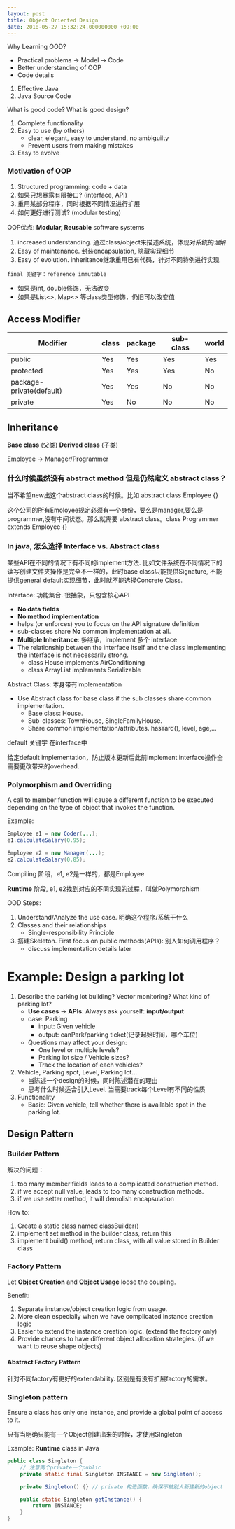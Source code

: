 ```yaml
---
layout: post
title: Object Oriented Design
date: 2018-05-27 15:32:24.000000000 +09:00
---
```


Why Learning OOD?
- Practical problems -> Model -> Code
- Better understanding of OOP
- Code details

1. Effective Java
2. Java Source Code 

What is good code? What is good design?
1. Complete functionality
2. Easy to use (by others)
    - clear, elegant, easy to understand, no ambiguilty
    - Prevent users from making mistakes
3. Easy to evolve

### Motivation of OOP

1. Structured programming: code + data
2. 如果只想暴露有限接口? (interface, API)
3. 重用某部分程序，同时根据不同情况进行扩展
4. 如何更好进行测试? (modular testing)

OOP优点: **Modular, Reusable** software systems

1. increased understanding. 通过class/object来描述系统，体现对系统的理解
2. Easy of maintenance. 封装encapsulation, 隐藏实现细节
3. Easy of evolution. inheritance继承重用已有代码，针对不同特例进行实现

`final 关键字：reference immutable`
- 如果是int, double修饰，无法改变
- 如果是List<>, Map<> 等class类型修饰，仍旧可以改变值

## Access Modifier

Modifier | class | package | sub-class | world
-------- | ----- | ------- | --------- | ----- 
public | Yes | Yes | Yes | Yes
protected | Yes | Yes | Yes | No
package-private(default) | Yes | Yes | No | No
private | Yes | No | No | No

## Inheritance

**Base class** (父类) **Derived class** (子类)

Employee -> Manager/Programmer

### 什么时候虽然没有 **abstract method** 但是仍然定义 **abstract class**？

当不希望new出这个abstract class的时候。比如 abstract class Employee {}

这个公司的所有Emoloyee规定必须有一个身份，要么是manager,要么是programmer,没有中间状态。那么就需要 abstract class。class Programmer extends Employee {}

### In java, 怎么选择 Interface vs. Abstract class

某些API在不同的情况下有不同的implement方法. 比如文件系统在不同情况下的读写创建文件夹操作是完全不一样的，此时base class只能提供Signature, 不能提供general default实现细节，此时就不能选择Concrete Class. 

Interface: 功能集合. 很抽象，只包含核心API
- **No data fields**
- **No method implementation**
- helps (or enforces) you to focus on the API signature definition
- sub-classes share **No** common implementation at all.
- **Multiple Inheritance**: 多继承，implement 多个 interface 
- The relationship between the interface itself and the class implementing the interface is not necessarily strong.
    - class House implements AirConditioning
    - class ArrayList implements Serializable

Abstract Class: 本身带有implementation 
- Use Abstract class for base class if the sub classes share common implementation.
    - Base class: House. 
    - Sub-classes: TownHouse, SingleFamilyHouse.
    - Share common implementation/attributes. hasYard(), level, age,... 

default 关键字 在interface中

给定default implementation，防止版本更新后此前implement interface操作全需要更改带来的overhead.

### Polymorphism and Overriding

A call to member function will cause a different function to be executed depending on the type of object that invokes the function. 

Example:

``` java
Employee e1 = new Coder(...);
e1.calculateSalary(0.95);

Employee e2 = new Manager(...);
e2.calculateSalary(0.85);
```

Compiling 阶段，e1, e2是一样的，都是Employee

**Runtime** 阶段, e1, e2找到对应的不同实现的过程，叫做Polymorphism

OOD Steps:
1. Understand/Analyze the use case. 明确这个程序/系统干什么
2. Classes and their relationships
    - Single-responsibility Principle
3. 搭建Skeleton. First focus on public methods(APIs): 别人如何调用程序？
    - discuss implementation details later

# Example: Design a parking lot
1. Describe the parking lot building? Vector monitoring? What kind of parking lot?
    - **Use cases** -> **APIs**: Always ask yourself: **input/output**
    - case: Parking
        - input: Given vehicle
        - output: canPark/parking ticket(记录起始时间，哪个车位)
    - Questions may affect your design:
        - One level or multiple levels?
        - Parking lot size / Vehicle sizes?
        - Track the location of each vehicles?
2. Vehicle, Parking spot, Level, Parking lot...
    - 当陈述一个design的时候，同时陈述潜在的理由
    - 思考什么时候适合引入Level. 当需要track每个Level有不同的性质
3. Functionality
    - Basic: Given vehicle, tell whether there is available spot in the parking lot.


## Design Pattern

### Builder Pattern

解决的问题：
1. too many member fields leads to a complicated construction method.
2. if we accept null value, leads to too many construction methods.
3. if we use setter method, it will demolish encapsulation

How to:
1. Create a static class named classBuilder()
2. implement set method in the builder class, return this
3. implement build() method, return class, with all value stored in Builder class

### Factory Pattern

Let **Object Creation** and **Object Usage** loose the coupling.

Benefit:
1. Separate instance/object creation logic from usage.
2. More clean especially when we have complicated instance creation logic
3. Easier to extend the instance creation logic. (extend the factory only)
4. Provide chances to have different object allocation strategies. (if we want to reuse shape objects)

#### Abstract Factory Pattern
针对不同factory有更好的extendability. 区别是有没有扩展factory的需求。 

### Singleton pattern

Ensure a class has only one instance, and provide a global point of access to it.

只有当明确只能有一个Object创建出来的时候，才使用SIngleton

Example: **Runtime** class in Java

``` java
public class Singleton {
    // 注意两个private一个public
    private static final Singleton INSTANCE = new Singleton();

    private Singleton() {} // private 构造函数，确保不被别人新建新的object

    public static Singleton getInstance() {
        return INSTANCE;
    }
}
```
